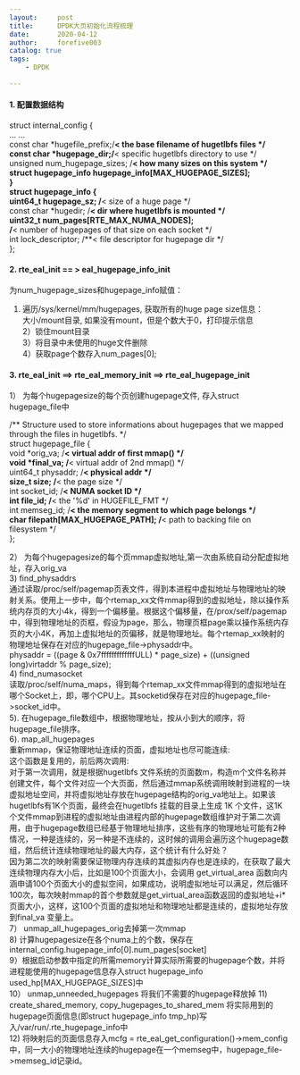 ```yaml
---
layout:     post
title:      DPDK大页初始化流程梳理
date:       2020-04-12
author:     forefive003
catalog: true
tags:
    - DPDK

---
```


#### 1. 配置数据结构

struct internal_config {  
​	… …  
​	const char *hugefile_prefix;/**< the base filename of hugetlbfs files */  
​	const char *hugepage_dir;/**< specific hugetlbfs directory to use */  
​	unsigned num_hugepage_sizes; /**< how many sizes on this system */  
​	struct hugepage_info hugepage_info[MAX_HUGEPAGE_SIZES];  
}  
struct hugepage_info {  
​	uint64_t hugepage_sz;  /**< size of a huge page */  
​	const char *hugedir;   /**< dir where hugetlbfs is mounted */  
​	uint32_t num_pages[RTE_MAX_NUMA_NODES];  
  /**< number of hugepages of that size on each socket */  
​	int lock_descriptor;   /**< file descriptor for hugepage dir */  
};  
    

#### 2. rte_eal_init == > eal_hugepage_info_init
为num_hugepage_sizes和hugepage_info赋值：  
1) 遍历/sys/kernel/mm/hugepages, 获取所有的huge page size信息：  
   大小/mount目录, 如果没有mount，但是个数大于0，打印提示信息  
2）锁住mount目录  
3）将目录中未使用的huge文件删除  
4）获取page个数存入num_pages[0];  

#### 3. rte_eal_init ==> rte_eal_memory_init ==> rte_eal_hugepage_init
1） 为每个hugepagesize的每个页创建hugepage文件, 存入struct hugepage_file中  
    
/**
Structure used to store informations about hugepages that we mapped through the files in hugetlbfs.
*/  
struct hugepage_file {  
​	void *orig_va;    /**< virtual addr of first mmap() */  
​	void *final_va;   /**< virtual addr of 2nd mmap() */  
​	uint64_t physaddr;  /**< physical addr */  
​	size_t size;     /**< the page size */  
​	int socket_id;    /**< NUMA socket ID */  
​	int file_id;     /**< the '%d' in HUGEFILE_FMT */  
​	int memseg_id;    /**< the memory segment to which page belongs */  
​	char filepath[MAX_HUGEPAGE_PATH]; /**< path to backing file on filesystem */  
};  
    
2） 为每个hugepagesize的每个页mmap虚拟地址,第一次由系统自动分配虚拟地址，存入orig_va  
3)  find_physaddrs  
通过读取/proc/self/pagemap页表文件，得到本进程中虚拟地址与物理地址的映射关系。使用上一步中，每个rtemap_xx文件mmap得到的虚拟地址，除以操作系统内存页的大小4k，得到一个偏移量。根据这个偏移量，在/prox/self/pagemap中，得到物理地址的页框，假设为page，那么，物理页框page乘以操作系统内存页的大小4K，再加上虚拟地址的页偏移，就是物理地址。每个rtemap_xx映射的物理地址保存在对应的hugepage_file->physaddr中。  
physaddr = ((page & 0x7fffffffffffffULL) * page_size) + ((unsigned long)virtaddr % page_size);  
4)  find_numasocket  
读取/proc/self/numa_maps，得到每个rtemap_xx文件mmap得到的虚拟地址在哪个Socket上，即，哪个CPU上。其socketid保存在对应的hugepage_file->socket_id中。  
5).  在hugepage_file数组中，根据物理地址，按从小到大的顺序，将hugepage_file排序。  
6). map_all_hugepages  
重新mmap，保证物理地址连续的页面，虚拟地址也尽可能连续:  
这个函数是复用的，前后两次调用:  
对于第一次调用，就是根据hugetlbfs 文件系统的页面数m，构造m个文件名称并创建文件，每个文件对应一个大页面，然后通过mmap系统调用映射到进程的一块虚拟地址空间，并将虚拟地址存放在hugepage结构的orig_va地址上。如果该hugetlbfs有1K个页面，最终会在hugetlbfs 挂载的目录上生成 1K 个文件，这1K 个文件mmap到进程的虚拟地址由进程内部的hugepage数组维护对于第二次调用，由于hugepage数组已经基于物理地址排序，这些有序的物理地址可能有2种情况，一种是连续的，另一种是不连续的，这时候的调用会遍历这个hugepage数组，然后统计连续物理地址的最大内存，这个统计有什么好处？  
因为第二次的映射需要保证物理内存连续的其虚拟内存也是连续的，在获取了最大连续物理内存大小后，比如是100个页面大小，会调用 get_virtual_area 函数向内涵申请100个页面大小的虚拟空间，如果成功，说明虚拟地址可以满足，然后循环100次，每次映射mmap的首个参数就是get_virtual_area函数返回的虚拟地址+i*页面大小，这样，这100个页面的虚拟地址和物理地址都是连续的，虚拟地址存放到final_va 变量上。  
7） unmap_all_hugepages_orig去掉第一次mmap  
8)   计算hugepagesize在各个numa上的个数，保存在  internal_config.hugepage_info[0].num_pages[socket]  
9）根据启动参数中指定的所需memory计算实际所需要的hugepage个数，并将进程能使用的hugepage信息存入struct hugepage_info used_hp[MAX_HUGEPAGE_SIZES]中  
10） unmap_unneeded_hugepages 将我们不需要的hugepage释放掉
11)  create_shared_memory, copy_hugepages_to_shared_mem
将实际用到的hugepage页面信息(即struct hugepage_info tmp_hp)写入/var/run/.rte_hugepage_info中  
12)  将映射后的页面信息存入mcfg = rte_eal_get_configuration()->mem_config中，同一大小的物理地址连续的hugepage在一个memseg中，hugepage_file->memseg_id记录id。  